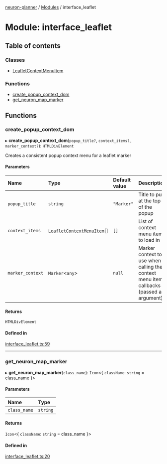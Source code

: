 [neuron-planner](../README.md) / [Modules](../modules.md) / interface\_leaflet

# Module: interface\_leaflet

## Table of contents

### Classes

- [LeafletContextMenuItem](../classes/interface_leaflet.LeafletContextMenuItem.md)

### Functions

- [create\_popup\_context\_dom](interface_leaflet.md#create_popup_context_dom)
- [get\_neuron\_map\_marker](interface_leaflet.md#get_neuron_map_marker)

## Functions

### create\_popup\_context\_dom

▸ **create_popup_context_dom**(`popup_title?`, `context_items?`, `marker_context?`): `HTMLDivElement`

Creates a consistent popup context menu for a leaflet marker

#### Parameters

| Name | Type | Default value | Description |
| :------ | :------ | :------ | :------ |
| `popup_title` | `string` | `"Marker"` | Title to put at the top of the popup |
| `context_items` | [`LeafletContextMenuItem`](../classes/interface_leaflet.LeafletContextMenuItem.md)[] | `[]` | List of context menu items to load in |
| `marker_context` | `Marker`<`any`\> | `null` | Marker context to use when calling the context menu item callbacks (passed as argument) |

#### Returns

`HTMLDivElement`

#### Defined in

[interface_leaflet.ts:59](https://github.com/vtol-neuron/neuron-planner/blob/4c781e4/src/js/interface_leaflet.ts#L59)

___

### get\_neuron\_map\_marker

▸ **get_neuron_map_marker**(`class_name`): `Icon`<{ `className`: `string` = class\_name }\>

#### Parameters

| Name | Type |
| :------ | :------ |
| `class_name` | `string` |

#### Returns

`Icon`<{ `className`: `string` = class\_name }\>

#### Defined in

[interface_leaflet.ts:20](https://github.com/vtol-neuron/neuron-planner/blob/4c781e4/src/js/interface_leaflet.ts#L20)
